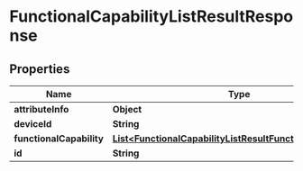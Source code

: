 
# FunctionalCapabilityListResultResponse

## Properties
Name | Type | Description | Notes
------------ | ------------- | ------------- | -------------
**attributeInfo** | **Object** |  |  [optional]
**deviceId** | **String** |  |  [optional]
**functionalCapability** | [**List&lt;FunctionalCapabilityListResultFunctionalCapability&gt;**](FunctionalCapabilityListResultFunctionalCapability.md) |  |  [optional]
**id** | **String** |  |  [optional]



